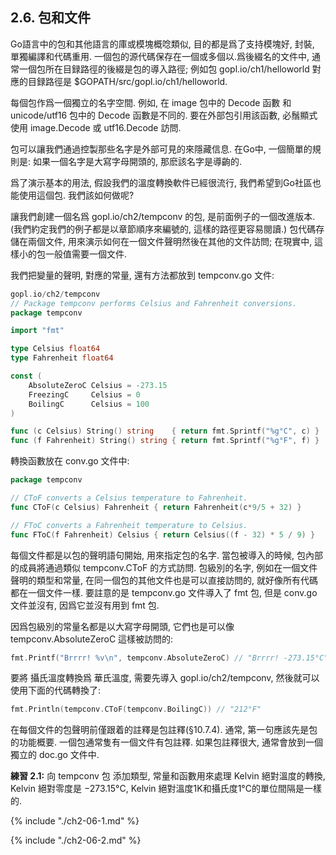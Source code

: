 ## 2.6. 包和文件

Go語言中的包和其他語言的庫或模塊概唸類似, 目的都是爲了支持模塊好, 封裝, 單獨編譯和代碼重用. 一個包的源代碼保存在一個或多個以.爲後綴名的文件中, 通常一個包所在目録路徑的後綴是包的導入路徑; 例如包 gopl.io/ch1/helloworld 對應的目録路徑是 $GOPATH/src/gopl.io/ch1/helloworld.

每個包作爲一個獨立的名字空間. 例如, 在 image 包中的 Decode 函數 和 unicode/utf16 包中的 Decode 函數是不同的. 要在外部包引用該函數, 必鬚顯式使用 image.Decode 或 utf16.Decode 訪問.

包可以讓我們通過控製那些名字是外部可見的來隱藏信息. 在Go中, 一個簡單的規則是: 如果一個名字是大寫字母開頭的, 那麽該名字是導齣的.

爲了演示基本的用法, 假設我們的溫度轉換軟件已經很流行, 我們希望到Go社區也能使用這個包. 我們該如何做呢?

讓我們創建一個名爲 gopl.io/ch2/tempconv 的包, 是前面例子的一個改進版本. (我們約定我們的例子都是以章節順序來編號的, 這樣的路徑更容易閱讀.) 包代碼存儲在兩個文件, 用來演示如何在一個文件聲明然後在其他的文件訪問; 在現實中, 這樣小的包一般值需要一個文件.

我們把變量的聲明, 對應的常量, 還有方法都放到 tempconv.go 文件:

```Go
gopl.io/ch2/tempconv
// Package tempconv performs Celsius and Fahrenheit conversions.
package tempconv

import "fmt"

type Celsius float64
type Fahrenheit float64

const (
	AbsoluteZeroC Celsius = -273.15
	FreezingC     Celsius = 0
	BoilingC      Celsius = 100
)

func (c Celsius) String() string    { return fmt.Sprintf("%g°C", c) }
func (f Fahrenheit) String() string { return fmt.Sprintf("%g°F", f) }
```

轉換函數放在 conv.go 文件中:

```Go
package tempconv

// CToF converts a Celsius temperature to Fahrenheit.
func CToF(c Celsius) Fahrenheit { return Fahrenheit(c*9/5 + 32) }

// FToC converts a Fahrenheit temperature to Celsius.
func FToC(f Fahrenheit) Celsius { return Celsius((f - 32) * 5 / 9) }
```

每個文件都是以包的聲明語句開始, 用來指定包的名字. 當包被導入的時候, 包內部的成員將通過類似 tempconv.CToF 的方式訪問. 包級別的名字, 例如在一個文件聲明的類型和常量, 在同一個包的其他文件也是可以直接訪問的,
就好像所有代碼都在一個文件一樣. 要註意的是 tempconv.go 文件導入了 fmt 包, 但是 conv.go 文件並沒有, 因爲它並沒有用到 fmt 包.

因爲包級別的常量名都是以大寫字母開頭, 它們也是可以像 tempconv.AbsoluteZeroC 這樣被訪問的:

```Go
fmt.Printf("Brrrr! %v\n", tempconv.AbsoluteZeroC) // "Brrrr! -273.15°C"
```

要將 攝氏溫度轉換爲 華氏溫度, 需要先導入 gopl.io/ch2/tempconv, 然後就可以使用下面的代碼轉換了:

```Go
fmt.Println(tempconv.CToF(tempconv.BoilingC)) // "212°F"
```

在每個文件的包聲明前僅跟着的註釋是包註釋(§10.7.4). 通常, 第一句應該先是包的功能概要.
一個包通常隻有一個文件有包註釋. 如果包註釋很大, 通常會放到一個獨立的 doc.go 文件中.

**練習 2.1:** 向 tempconv 包 添加類型, 常量和函數用來處理 Kelvin 絕對溫度的轉換,
Kelvin 絕對零度是 −273.15°C, Kelvin 絕對溫度1K和攝氏度1°C的單位間隔是一樣的.

{% include "./ch2-06-1.md" %}

{% include "./ch2-06-2.md" %}
